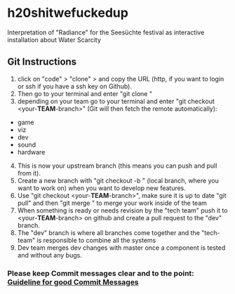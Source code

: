 # h20shitwefuckedup
Interpretation of "Radiance" for the Seesüchte festival as interactive installation about Water Scarcity


## Git Instructions

1. click on "code" > "clone" > and copy the URL (http, if you want to login or ssh if you have a ssh key on Github).
2. Then go to your terminal and enter "git clone <URL>"
3. depending on your team go to your terminal and enter "git checkout <your-**TEAM**-branch>" (Git will then fetch the remote automatically):
  - game 
  - viz
  - dev
  - sound
  - hardware
4. This is now your upstream branch (this means you can push and pull from it).
5. Create a new branch with "git checkout -b <your-branch>" (local branch, where you want to work on) when you want to develop new features.
6. Use "git checkout <your-**TEAM**-branch>", make sure it is up to date "git pull" and then "git merge <your-branch>" to merge your work inside of the team
7. When something is ready or needs revision by the "tech team" push it to <your-**TEAM**-branch> on github and create a pull request to the "dev" branch.
8. The "dev" branch is where all branches come together and the "tech-team" is responsible to combine all the systems
9. Dev team merges dev changes with master once a component is tested and without any bugs.

### Please keep Commit messages clear and to the point: [Guideline for good Commit Messages](https://www.freecodecamp.org/news/writing-good-commit-messages-a-practical-guide/)

